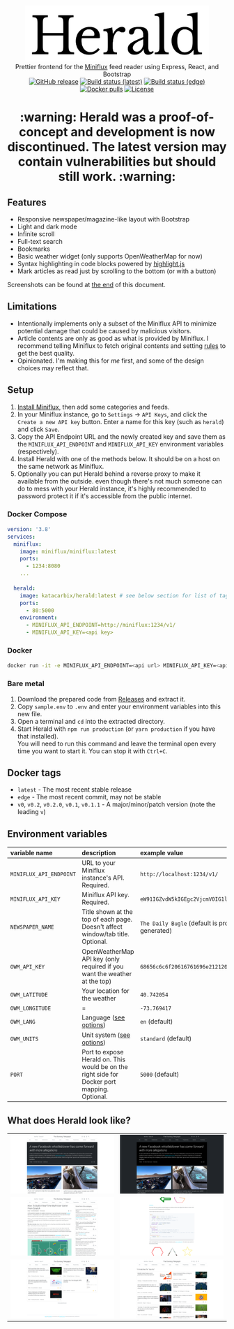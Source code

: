<div align="center">
  <img src="img/wordmark.svg" height=128 alt="Herald logo"><br>
  Prettier frontend for the <a href="https://miniflux.app/index.html">Miniflux</a> feed reader using Express, React, and Bootstrap<br>
  <a href="https://github.com/katacarbix/herald/releases"><img alt="GitHub release" src="https://img.shields.io/github/v/release/katacarbix/herald"></a>
  <a href="https://github.com/katacarbix/herald/actions/workflows/docker-release.yml"><img alt="Build status (latest)" src="https://img.shields.io/github/workflow/status/katacarbix/herald/Publish%20Docker%20image%20on%20release?label=latest"></a>
  <a href="https://github.com/katacarbix/herald/actions/workflows/docker-push.yml"><img alt="Build status (edge)" src="https://img.shields.io/github/workflow/status/katacarbix/herald/Publish%20Docker%20image%20on%20git-push?label=edge"></a>
  <a href="https://hub.docker.com/repository/docker/katacarbix/herald"><img alt="Docker pulls" src="https://img.shields.io/docker/pulls/katacarbix/herald"></a>
  <a href="LICENSE"><img alt="License" src="https://img.shields.io/github/license/katacarbix/herald"></a>

  <h1>:warning: Herald was a proof-of-concept and development is now discontinued. The latest version may contain vulnerabilities but should still work. :warning:</h1>
</div>

## Features
- Responsive newspaper/magazine-like layout with Bootstrap
- Light and dark mode
- Infinite scroll
- Full-text search
- Bookmarks
- Basic weather widget (only supports OpenWeatherMap for now)
- Syntax highlighting in code blocks powered by [highlight.js](https://highlightjs.org/)
- Mark articles as read just by scrolling to the bottom (or with a button)

Screenshots can be found at [the end](#what-does-herald-look-like) of this document.

## Limitations
- Intentionally implements only a subset of the Miniflux API to minimize potential damage that could be caused by malicious visitors.
- Article contents are only as good as what is provided by Miniflux. I recommend telling Miniflux to fetch original contents and setting [rules](https://miniflux.app/docs/rules.html) to get the best quality.
- Opinionated. I'm making this for *me* first, and some of the design choices may reflect that.

## Setup
1. [Install Miniflux](https://miniflux.app/docs/installation.html), then add some categories and feeds.
2. In your Miniflux instance, go to `Settings` -> `API Keys`, and click the `Create a new API key` button. Enter a name for this key (such as `herald`) and click `Save`.
3. Copy the API Endpoint URL and the newly created key and save them as the `MINIFLUX_API_ENDPOINT` and `MINIFLUX_API_KEY` environment variables (respectively).
4. Install Herald with one of the methods below. It should be on a host on the same network as Miniflux.
5. Optionally you can put Herald behind a reverse proxy to make it available from the outside. even though there's not much someone can do to mess with your Herald instance, it's highly recommended to password protect it if it's accessible from the public internet.

### Docker Compose
```yaml
version: '3.8'
services:
  miniflux:
    image: miniflux/miniflux:latest
    ports:
      - 1234:8080
    ...
  
  herald:
    image: katacarbix/herald:latest # see below section for list of tags
    ports:
      - 80:5000
    environment:
      - MINIFLUX_API_ENDPOINT=http://miniflux:1234/v1/
      - MINIFLUX_API_KEY=<api key>
```

### Docker
```sh
docker run -it -e MINIFLUX_API_ENDPOINT=<api url> MINIFLUX_API_KEY=<api key> -p 80:5000 katacarbix/herald:latest
```

### Bare metal
1. Download the prepared code from [Releases](https://github.com/katacarbix/herald/releases) and extract it.
2. Copy `sample.env` to `.env` and enter your environment variables into this new file.
3. Open a terminal and `cd` into the extracted directory.
4. Start Herald with `npm run production` (or `yarn production` if you have that installed).  
   You will need to run this command and leave the terminal open every time you want to start it. You can stop it with `Ctrl+C`.

## Docker tags
- `latest` - The most recent stable release
- `edge` - The most recent commit, may not be stable
- `v0`, `v0.2`, `v0.2.0`, `v0.1`, `v0.1.1` - A major/minor/patch version (note the leading `v`)

## Environment variables
| variable name           | description                                                                                  | example value                                         |
|:------------------------|:---------------------------------------------------------------------------------------------|:------------------------------------------------------|
| `MINIFLUX_API_ENDPOINT` | URL to your Miniflux instance's API. Required.                                               | `http://localhost:1234/v1/`                           |
| `MINIFLUX_API_KEY`      | Miniflux API key. Required.                                                                  | `eW91IGZvdW5kIGEgc2VjcmV0IG1lc3NhZ2UhISEgOkQ=`        |
| `NEWSPAPER_NAME`        | Title shown at the top of each page. Doesn't affect window/tab title. Optional.              | `The Daily Bugle` (default is procedurally generated) |
| `OWM_API_KEY`           | OpenWeatherMap API key (only required if you want the weather at the top)                    | `68656c6c6f20616761696e2121203a44`                    |
| `OWM_LATITUDE`          | Your location for the weather                                                                | `40.742054`                                           |
| `OWM_LONGITUDE`         | =                                                                                            | `-73.769417`                                          |
| `OWM_LANG`              | Language ([see options](https://openweathermap.org/current#multi))                           | `en` (default)                                        |
| `OWM_UNITS`             | Unit system ([see options](https://openweathermap.org/current#data))                         | `standard` (default)                                  |
| `PORT`                  | Port to expose Herald on. This would be on the right side for Docker port mapping. Optional. | `5000` (default)                                      |

## What does Herald look like?
|                                                       |                                                          |
|:-----------------------------------------------------:|:--------------------------------------------------------:|
| ![Front page (light)](img/screenshots/frontpage.png)  | ![Front page (dark)](img/screenshots/frontpage-dark.png) |
| ![Single article](img/screenshots/single-article.png) |       ![Code block](img/screenshots/codeblock.png)       |
|      ![Bookmarks](img/screenshots/bookmarks.png)      |      ![Search results](img/screenshots/search.png)       |
